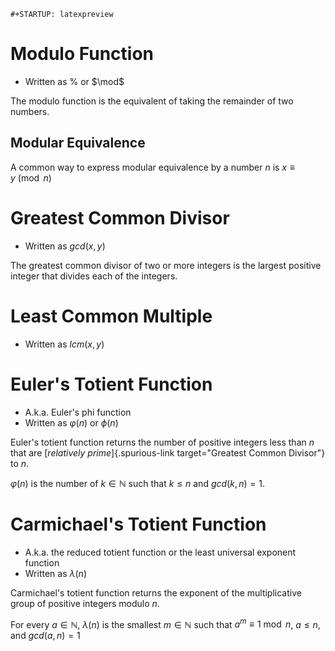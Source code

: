 ```{=org}
#+STARTUP: latexpreview
```
# Modulo Function

-   Written as $\%$ or $\mod$

The modulo function is the equivalent of taking the remainder of two
numbers.

## Modular Equivalence

A common way to express modular equivalence by a number $n$ is
$x\equiv y\pmod
  n$

# Greatest Common Divisor

-   Written as $gcd(x,y)$

The greatest common divisor of two or more integers is the largest
positive integer that divides each of the integers.

# Least Common Multiple

-   Written as $lcm(x,y)$

# Euler\'s Totient Function

-   A.k.a. Euler\'s phi function
-   Written as $\varphi(n)$ or $\phi(n)$

Euler\'s totient function returns the number of positive integers less
than $n$ that are [*relatively prime*]{.spurious-link
target="Greatest Common Divisor"} to $n$.

$\varphi(n)$ is the number of $k\in\mathbb{N}$ such that $k\le n$ and
$gcd(k,n)=1$.

# Carmichael\'s Totient Function

-   A.k.a. the reduced totient function or the least universal exponent
    function
-   Written as $\lambda(n)$

Carmichael\'s totient function returns the exponent of the
multiplicative group of positive integers modulo $n$.

For every $a\in\mathbb{N}$, $\lambda(n)$ is the smallest
$m\in\mathbb{N}$ such that $a^m\equiv1\bmod n$, $a\le n$, and
$gcd(a,n)= 1$
